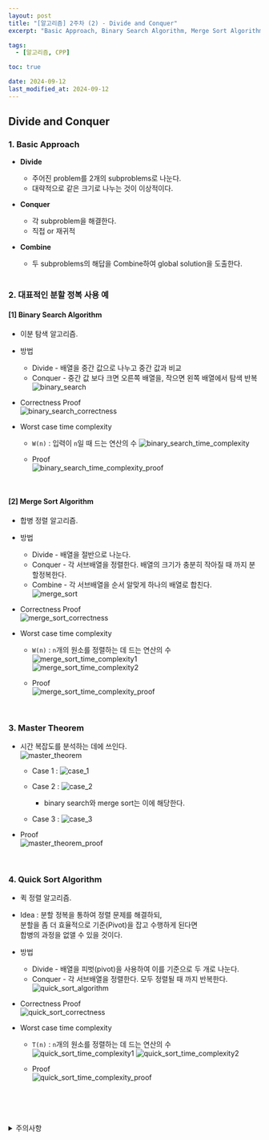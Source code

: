 ```yaml
---
layout: post
title: "[알고리즘] 2주차 (2) - Divide and Conquer"
excerpt: "Basic Approach, Binary Search Algorithm, Merge Sort Algorithm, Master Theorem, Quick Sort Algorithm"

tags:
  - [알고리즘, CPP]

toc: true

date: 2024-09-12
last_modified_at: 2024-09-12
---
```

## Divide and Conquer
### 1. Basic Approach
- **Divide**
  - 주어진 problem를 2개의 subproblems로 나눈다.  
  - 대략적으로 같은 크기로 나누는 것이 이상적이다.  

- **Conquer**
  - 각 subproblem을 해결한다.
  - 직접 or 재귀적  

- **Combine**
  - 두 subproblems의 해답을 Combine하여 global solution을 도출한다.  

  <br>

### 2. 대표적인 분할 정복 사용 예
#### [1] Binary Search Algorithm
- 이분 탐색 알고리즘.

- 방법
  - Divide - 배열을 중간 값으로 나누고 중간 값과 비교
  - Conquer - 중간 값 보다 크면 오른쪽 배열을, 작으면 왼쪽 배열에서 탐색 반복  
  ![binary_search][def2]

- Correctness Proof  
![binary_search_correctness][def13]

- Worst case time complexity  
  - `W(n)` : 입력이 `n`일 때 드는 연산의 수
  ![binary_search_time_complexity][def]  

  - Proof  
  ![binary_search_time_complexity_proof][def14]

<br>

#### [2] Merge Sort Algorithm
- 합병 정렬 알고리즘.  

- 방법
  - Divide - 배열을 절반으로 나눈다.  
  - Conquer - 각 서브배열을 정렬한다. 배열의 크기가 충분히 작아질 때 까지 분할정복한다.  
  - Combine - 각 서브배열을 순서 알맞게 하나의 배열로 합친다.  
  ![merge_sort][def3]  

- Correctness Proof  
![merge_sort_correctness][def15]  

- Worst case time complexity  
  - `W(n)` : `n`개의 원소를 정렬하는 데 드는 연산의 수  
  ![merge_sort_time_complexity1][def4]  
  ![merge_sort_time_complexity2][def5]  
  
  - Proof  
  ![merge_sort_time_complexity_proof][def16]

<br>  

### 3. Master Theorem
- 시간 복잡도를 분석하는 데에 쓰인다.  
![master_theorem][def6]  

  - Case 1 : ![case_1][def7]
  
  - Case 2 : ![case_2][def8]  
    - binary search와 merge sort는 이에 해당한다.  

  - Case 3 : ![case_3][def9]  

- Proof  
![master_theorem_proof][def17]

<br>

### 4. Quick Sort Algorithm
- 퀵 정렬 알고리즘.  

- Idea : 분할 정복을 통하여 정렬 문제를 해결하되,  
분할을 좀 더 효율적으로 기준(Pivot)을 잡고 수행하게 된다면  
합병의 과정을 없앨 수 있을 것이다.  

- 방법  
  - Divide - 배열을 피벗(pivot)을 사용하여 이를 기준으로 두 개로 나눈다.  
  - Conquer - 각 서브배열을 정렬한다. 모두 정렬될 때 까지 반복한다.  
  ![quick_sort_algorithm][def10]  

- Correctness Proof  
![quick_sort_correctness][def18]  

- Worst case time complexity  
  - `T(n)` : `n`개의 원소를 정렬하는 데 드는 연산의 수  
  ![quick_sort_time_complexity1][def11]
  ![quick_sort_time_complexity2][def12]  
  
  - Proof  
  ![quick_sort_time_complexity_proof][def19]

<br>
<br>
<br>
<br>
<details>
<summary>주의사항</summary>
<div markdown=   "1">

이 포스팅은 강원대학교 김도형 교수님의 알고리즘 수업을 들으며 내용을 정리 한 것입니다.  
수업 내용에 대한 저작권은 교수님께 있으니,  
다른 곳으로의 무분별한 내용 복사를 자제해 주세요.

</div>
</details> 

[def]: https://i.imgur.com/6AhXGm2.png
[def2]: https://i.imgur.com/jaN1uB3.png
[def3]: https://i.imgur.com/srwB0DO.png
[def4]: https://i.imgur.com/0G4wJJE.png
[def5]: https://i.imgur.com/QzBytpB.png
[def6]: https://i.imgur.com/Cywj1r6.png
[def7]: https://i.imgur.com/A5vSu9N.png
[def8]: https://i.imgur.com/wfuGI7C.png
[def9]: https://i.imgur.com/MlPdrNl.png
[def10]: https://i.imgur.com/t8OryYv.png
[def11]: https://i.imgur.com/uyLRE6H.png
[def12]: https://i.imgur.com/5D8avKk.png
[def13]: https://i.imgur.com/61hrdne.png
[def14]: https://i.imgur.com/MTXoFHC.png
[def15]: https://i.imgur.com/DFUnnTH.png
[def16]: https://i.imgur.com/hfcjuJu.png
[def17]: https://i.imgur.com/kPV6Eb3.png
[def18]: https://i.imgur.com/MWvP6j3.png
[def19]: https://i.imgur.com/FRtBwE3.png